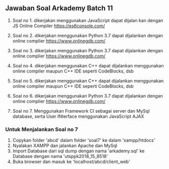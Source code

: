 ## Jawaban Soal Arkademy Batch 11


1. Soal no 1. dikerjakan menggunakan JavaScript dapat dijalan kan dengan JS Online Compiler https://es6console.com/


2. Soal no 2. dikerjakan menggunakan Python 3.7 dapat dijalankan dengan online complier https://www.onlinegdb.com/


3. Soal no 3. dikerjakan menggunakan Python 3.7 dapat dijalankan dengan online complier https://www.onlinegdb.com/


4. Soal no 4. dikerjakan menggunakan C++ dapat dijalankan menggunakan online compiler maupun C++ IDE seperti CodeBlocks, dsb


5. Soal no 5. dikerjakan menggunakan C++ dapat dijalankan menggunakan online compiler maupun C++ IDE seperti CodeBlocks, dsb


6. Soal no 6. dikerjakan menggunakan Python 3.7 dapat dijalankan dengan online complier https://www.onlinegdb.com/


7. Soal no 7. Menggunakan Framework CI sebagai server dan MySql database, serta User INterface menggunakan JavaScript AJAX


### Untuk Menjalankan Soal no 7 

1. Copykan folder 'abcd' dalam folder 'soal7' ke dalam 'xampp/htdocs'
2. Nyalakan XAMPP dan jalankan Apache dan MySql
3. Import Database dari sql dump dengan nama 'arkademy.sql' ke Database dengan nama 'utsppk2018_15_8518'
4. Buka browser dan masuk ke 'localhost/abcd/client_web'
